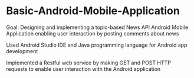 # Basic-Android-Mobile-Application
Goal: Designing and implementing a topic-based News API Android Mobile Application enabling user interaction by posting comments about news

Used Android Studio IDE and Java programming language for Android app development

Implemented a Restful web service by making GET and POST HTTP requests to enable user interaction with the Android application
